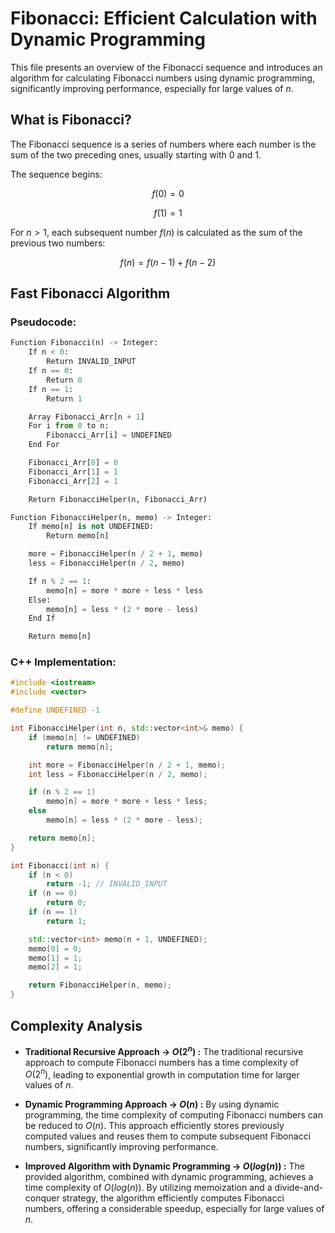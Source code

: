# Fibonacci: Efficient Calculation with Dynamic Programming

This file presents an overview of the Fibonacci sequence and introduces an algorithm for calculating Fibonacci numbers using dynamic programming, significantly improving performance, especially for large values of $n$.

## What is Fibonacci?

The Fibonacci sequence is a series of numbers where each number is the sum of the two preceding ones, usually starting with $0$ and $1$.

The sequence begins:

$$f(0) = 0$$

$$f(1) = 1$$

For $n > 1$, each subsequent number $f(n)$ is calculated as the sum of the previous two numbers:

$$f(n) = f(n-1) + f(n-2)$$

## Fast Fibonacci Algorithm

### Pseudocode:

```python
Function Fibonacci(n) -> Integer:
    If n < 0:
        Return INVALID_INPUT
    If n == 0:
        Return 0
    If n == 1:
        Return 1

    Array Fibonacci_Arr[n + 1]
    For i from 0 to n:
        Fibonacci_Arr[i] = UNDEFINED
    End For

    Fibonacci_Arr[0] = 0
    Fibonacci_Arr[1] = 1
    Fibonacci_Arr[2] = 1

    Return FibonacciHelper(n, Fibonacci_Arr)

Function FibonacciHelper(n, memo) -> Integer:
    If memo[n] is not UNDEFINED:
        Return memo[n]

    more = FibonacciHelper(n / 2 + 1, memo)
    less = FibonacciHelper(n / 2, memo)

    If n % 2 == 1:
        memo[n] = more * more + less * less
    Else:
        memo[n] = less * (2 * more - less)
    End If

    Return memo[n]
```

### C++ Implementation:

```cpp
#include <iostream>
#include <vector>

#define UNDEFINED -1

int FibonacciHelper(int n, std::vector<int>& memo) {
    if (memo[n] != UNDEFINED)
        return memo[n];

    int more = FibonacciHelper(n / 2 + 1, memo);
    int less = FibonacciHelper(n / 2, memo);

    if (n % 2 == 1)
        memo[n] = more * more + less * less;
    else
        memo[n] = less * (2 * more - less);

    return memo[n];
}

int Fibonacci(int n) {
    if (n < 0)
        return -1; // INVALID_INPUT
    if (n == 0)
        return 0;
    if (n == 1)
        return 1;

    std::vector<int> memo(n + 1, UNDEFINED);
    memo[0] = 0;
    memo[1] = 1;
    memo[2] = 1;

    return FibonacciHelper(n, memo);
}

```

## Complexity Analysis

- **Traditional Recursive Approach -> $O(2^n)$ :** The traditional recursive approach to compute Fibonacci numbers has a time complexity of $O(2^n)$, leading to exponential growth in computation time for larger values of $n$.

- **Dynamic Programming Approach -> $O(n)$ :** By using dynamic programming, the time complexity of computing Fibonacci numbers can be reduced to $O(n)$. This approach efficiently stores previously computed values and reuses them to compute subsequent Fibonacci numbers, significantly improving performance.

- **Improved Algorithm with Dynamic Programming -> $O(log(n))$ :** The provided algorithm, combined with dynamic programming, achieves a time complexity of $O(log(n))$. By utilizing memoization and a divide-and-conquer strategy, the algorithm efficiently computes Fibonacci numbers, offering a considerable speedup, especially for large values of $n$.
